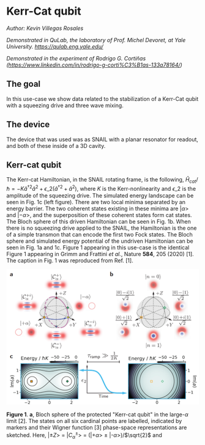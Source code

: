 # Kerr-Cat qubit
*Author: Kevin Villegas Rosales*

_Demonstrated in QuLab, the laboratory of Prof. Michel Devoret, at Yale University. https://qulab.eng.yale.edu/_

_Demonstrated in the experiment of Rodrigo G. Cortiñas (https://www.linkedin.com/in/rodrigo-g-corti%C3%B1as-133a78164/)_


## The goal

In this use-case we show data related to the stabilization of a Kerr-Cat qubit with
a squeezing drive and three wave mixing.

## The device
The device that was used was as SNAIL with a planar resonator for readout, and
both of these inside of a 3D cavity.

## Kerr-cat qubit

The Kerr-cat Hamiltonian, in the SNAIL rotating frame, is the following, $\hat{H}_{cat}/\hbar = -K\hat{a}^{\dagger2}\hat{a}^{2} + \epsilon\_{2}(\hat{a}^{\dagger2}+\hat{a}^{2})$,
where $K$ is the Kerr-nonlinearity and $\epsilon\_{2}$ is the amplitude of the squeezing drive.
The simulated energy landscape can be seen in Fig. 1c (left figure). There are two local minima
separated by an energy barrier. The two coherent states existing in these minima are |$\alpha$> and
|$-\alpha$>, and the superposition of these coherent states form cat states. The Bloch sphere of this 
driven Hamiltonian can be seen in Fig. 1b. When there is no squeezing drive applied to the SNAIL, the
Hamiltonian is the one of a simple transmon that can encode the first two Fock states. The Bloch
sphere and simulated energy potential of the undriven Hamiltonian can be seen in Fig. 1a and 1c. Figure
1 appearing in this use-case is the identical Figure 1 appearing in Grimm and Frattini *et al.*, Nature **584**, 205 (2020) [1].
The caption in Fig. 1 was reproduced from Ref. [1].


![Grimm_Frattini_Fig1_1](Grimm_Frattini_Fig1_1.png)

**Figure 1**. **a**, Bloch sphere of the protected "Kerr-cat qubit" in the large-$\alpha$ limit [2]. The
states on all six cardinal points are labelled, indicated by markers and their Wigner function [3] phase-space
representations are sketched. Here, |$\pm Z$> = |$C^{\pm}_{\alpha}$> = (|+$\alpha$> $\pm$ |-$\alpha$>)/$\sqrt{2}$
and 

